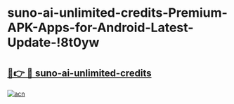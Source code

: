 # suno-ai-unlimited-credits-Premium-APK-Apps-for-Android-Latest-Update-!8t0yw

# <h2><a href="https://1piqm0.esa.edu.pl?title=suno-ai-unlimited-credits&ref=8t0yw">🔗👉 🔴 suno-ai-unlimited-credits</a></h2>

[![acn](https://github.com/user-attachments/assets/0f9c940e-d8b0-45ae-aac7-cd30a18b3e1c)](https://1piqm0.esa.edu.pl?title=suno-ai-unlimited-credits&ref=8t0yw)

